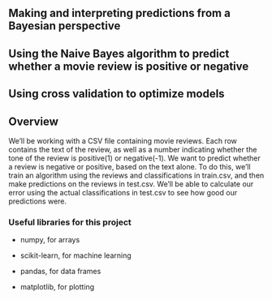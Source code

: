 <h2>Making and interpreting predictions from a Bayesian perspective</h2>
<h2>Using the Naive Bayes algorithm to predict whether a movie review is positive or negative</h2>
<h2>Using cross validation to optimize models</h2>
  
<h2>Overview</h2>
  We’ll be working with a CSV file containing movie reviews. Each row contains the text of the review, as well as a number indicating   whether the tone of the review is positive(1) or negative(-1).
We want to predict whether a review is negative or positive, based on the text alone. To do this, we’ll train an algorithm using the reviews and classifications in train.csv, and then make predictions on the reviews in test.csv. We’ll be able to calculate our error using the actual classifications in test.csv to see how good our predictions were.
  
<h3>Useful libraries for this project</h3>

- numpy, for arrays

- scikit-learn, for machine learning

- pandas, for data frames

- matplotlib, for plotting
